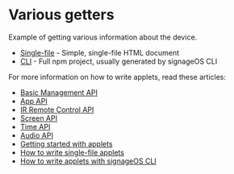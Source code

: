 # Various getters

Example of getting various information about the device.

* [Single-file](singlefile-applet) - Simple, single-file HTML document
* [CLI](cli-applet) - Full npm project, usually generated by signageOS CLI

For more information on how to write applets, read these articles:

* [Basic Management API](https://developers.signageos.io/sdk/management/js-management-management)
* [App API](https://developers.signageos.io/sdk/management/js-management-application)
* [IR Remote Control API](https://developers.signageos.io/sdk/management/js-management-remote-control)
* [Screen API](https://developers.signageos.io/sdk/management/js-management-screen)
* [Time API](https://developers.signageos.io/sdk/management/js-management-time)
* [Audio API](https://developers.signageos.io/sdk/management/js-management-audio)
* [Getting started with applets](https://docs.signageos.io/hc/en-us/articles/4405068855570-Introduction-to-Applets)
* [How to write single-file applets](https://docs.signageos.io/hc/en-us/articles/4405011600274)
* [How to write applets with signageOS CLI](https://docs.signageos.io/hc/en-us/articles/4405070294674)
